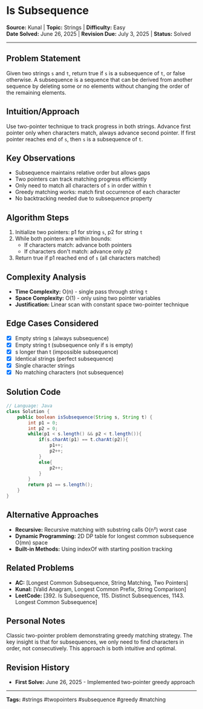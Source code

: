 # Is Subsequence

**Source:** Kunal | **Topic:** Strings | **Difficulty:** Easy  
**Date Solved:** June 26, 2025 | **Revision Due:** July 3, 2025 | **Status:** Solved

---

## Problem Statement
Given two strings `s` and `t`, return true if `s` is a subsequence of `t`, or false otherwise. A subsequence is a sequence that can be derived from another sequence by deleting some or no elements without changing the order of the remaining elements.

## Intuition/Approach
Use two-pointer technique to track progress in both strings. Advance first pointer only when characters match, always advance second pointer. If first pointer reaches end of `s`, then `s` is a subsequence of `t`.

## Key Observations
- Subsequence maintains relative order but allows gaps
- Two pointers can track matching progress efficiently
- Only need to match all characters of `s` in order within `t`
- Greedy matching works: match first occurrence of each character
- No backtracking needed due to subsequence property

## Algorithm Steps
1. Initialize two pointers: p1 for string `s`, p2 for string `t`
2. While both pointers are within bounds:
   - If characters match: advance both pointers
   - If characters don't match: advance only p2
3. Return true if p1 reached end of `s` (all characters matched)

## Complexity Analysis
- **Time Complexity:** O(n) - single pass through string `t`
- **Space Complexity:** O(1) - only using two pointer variables
- **Justification:** Linear scan with constant space two-pointer technique

## Edge Cases Considered
- [x] Empty string s (always subsequence)
- [x] Empty string t (subsequence only if s is empty)
- [x] s longer than t (impossible subsequence)
- [x] Identical strings (perfect subsequence)
- [x] Single character strings
- [x] No matching characters (not subsequence)

## Solution Code

```java
// Language: Java
class Solution {
    public boolean isSubsequence(String s, String t) {
        int p1 = 0; 
        int p2 = 0;
        while(p1 < s.length() && p2 < t.length()){
            if(s.charAt(p1) == t.charAt(p2)){
                p1++;
                p2++;
            }
            else{
                p2++;
            }
        }
        return p1 == s.length();
    }
}
```

## Alternative Approaches
- **Recursive:** Recursive matching with substring calls O(n²) worst case
- **Dynamic Programming:** 2D DP table for longest common subsequence O(mn) space
- **Built-in Methods:** Using indexOf with starting position tracking

## Related Problems
- **AC:** [Longest Common Subsequence, String Matching, Two Pointers]
- **Kunal:** [Valid Anagram, Longest Common Prefix, String Comparison]
- **LeetCode:** [392. Is Subsequence, 115. Distinct Subsequences, 1143. Longest Common Subsequence]

## Personal Notes
Classic two-pointer problem demonstrating greedy matching strategy. The key insight is that for subsequences, we only need to find characters in order, not consecutively. This approach is both intuitive and optimal.

## Revision History
- **First Solve:** June 26, 2025 - Implemented two-pointer greedy approach

---
**Tags:** #strings #twopointers #subsequence #greedy #matching 
